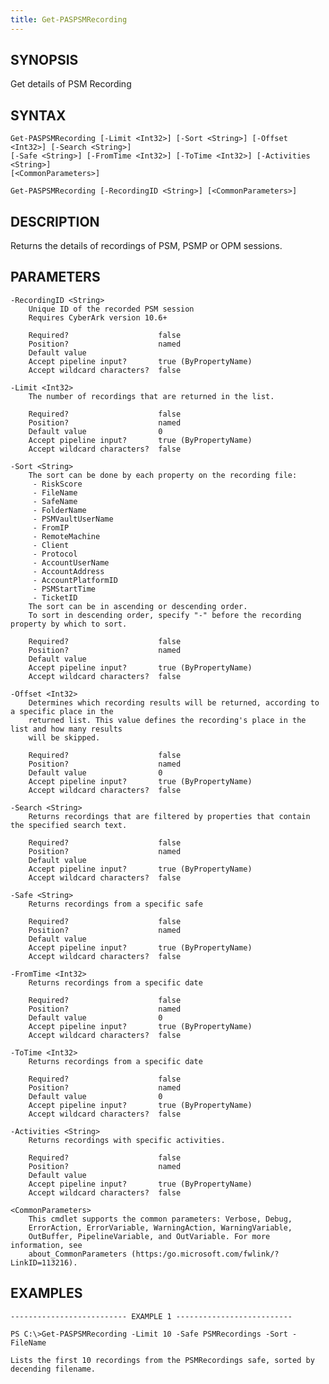 ```yaml
---
title: Get-PASPSMRecording
---
```


## SYNOPSIS

Get details of PSM Recording

## SYNTAX

    Get-PASPSMRecording [-Limit <Int32>] [-Sort <String>] [-Offset <Int32>] [-Search <String>]
    [-Safe <String>] [-FromTime <Int32>] [-ToTime <Int32>] [-Activities <String>]
    [<CommonParameters>]

    Get-PASPSMRecording [-RecordingID <String>] [<CommonParameters>]

## DESCRIPTION

Returns the details of recordings of PSM, PSMP or OPM sessions.

## PARAMETERS

    -RecordingID <String>
        Unique ID of the recorded PSM session
        Requires CyberArk version 10.6+

        Required?                    false
        Position?                    named
        Default value
        Accept pipeline input?       true (ByPropertyName)
        Accept wildcard characters?  false

    -Limit <Int32>
        The number of recordings that are returned in the list.

        Required?                    false
        Position?                    named
        Default value                0
        Accept pipeline input?       true (ByPropertyName)
        Accept wildcard characters?  false

    -Sort <String>
        The sort can be done by each property on the recording file:
         - RiskScore
         - FileName
         - SafeName
         - FolderName
         - PSMVaultUserName
         - FromIP
         - RemoteMachine
         - Client
         - Protocol
         - AccountUserName
         - AccountAddress
         - AccountPlatformID
         - PSMStartTime
         - TicketID
        The sort can be in ascending or descending order.
        To sort in descending order, specify "-" before the recording property by which to sort.

        Required?                    false
        Position?                    named
        Default value
        Accept pipeline input?       true (ByPropertyName)
        Accept wildcard characters?  false

    -Offset <Int32>
        Determines which recording results will be returned, according to a specific place in the
        returned list. This value defines the recording's place in the list and how many results
        will be skipped.

        Required?                    false
        Position?                    named
        Default value                0
        Accept pipeline input?       true (ByPropertyName)
        Accept wildcard characters?  false

    -Search <String>
        Returns recordings that are filtered by properties that contain the specified search text.

        Required?                    false
        Position?                    named
        Default value
        Accept pipeline input?       true (ByPropertyName)
        Accept wildcard characters?  false

    -Safe <String>
        Returns recordings from a specific safe

        Required?                    false
        Position?                    named
        Default value
        Accept pipeline input?       true (ByPropertyName)
        Accept wildcard characters?  false

    -FromTime <Int32>
        Returns recordings from a specific date

        Required?                    false
        Position?                    named
        Default value                0
        Accept pipeline input?       true (ByPropertyName)
        Accept wildcard characters?  false

    -ToTime <Int32>
        Returns recordings from a specific date

        Required?                    false
        Position?                    named
        Default value                0
        Accept pipeline input?       true (ByPropertyName)
        Accept wildcard characters?  false

    -Activities <String>
        Returns recordings with specific activities.

        Required?                    false
        Position?                    named
        Default value
        Accept pipeline input?       true (ByPropertyName)
        Accept wildcard characters?  false

    <CommonParameters>
        This cmdlet supports the common parameters: Verbose, Debug,
        ErrorAction, ErrorVariable, WarningAction, WarningVariable,
        OutBuffer, PipelineVariable, and OutVariable. For more information, see
        about_CommonParameters (https:/go.microsoft.com/fwlink/?LinkID=113216).

## EXAMPLES

    -------------------------- EXAMPLE 1 --------------------------

    PS C:\>Get-PASPSMRecording -Limit 10 -Safe PSMRecordings -Sort -FileName

    Lists the first 10 recordings from the PSMRecordings safe, sorted by decending filename.
